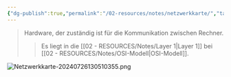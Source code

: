 ```yaml
---
{"dg-publish":true,"permalink":"/02-resources/notes/netzwerkkarte/","tags":["netzwerk","hardware"],"updated":"2024-07-26T13:05:14.000+02:00"}
---
```


> Hardware, der zuständig ist für die Kommunikation zwischen Rechner.
> > Es liegt in die [[02 - RESOURCES/Notes/Layer 1\|Layer 1]] bei [[02 - RESOURCES/Notes/OSI-Modell\|OSI-Modell]].

![Netzwerkkarte-20240726130510355.png](/img/user/02%20-%20RESOURCES/Files/Netzwerkkarte-20240726130510355.png)